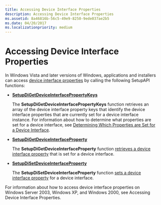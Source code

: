 ```yaml
---
title: Accessing Device Interface Properties
description: Accessing Device Interface Properties
ms.assetid: 8a46816b-56c5-49e9-8250-9ede037ae2b5
ms.date: 04/20/2017
ms.localizationpriority: medium
---
```


# Accessing Device Interface Properties


In Windows Vista and later versions of Windows, applications and installers can access [device interface properties](https://msdn.microsoft.com/library/windows/hardware/ff541409) by calling the following SetupAPI functions:

-   [**SetupDiGetDeviceInterfacePropertyKeys**](https://msdn.microsoft.com/library/windows/hardware/ff551959)

    The **SetupDiGetDeviceInterfacePropertyKeys** function retrieves an array of the device interface property keys that identify the device interface properties that are currently set for a device interface instance. For information about how to determine what properties are set for a device interface, see [Determining Which Properties are Set for a Device Interface](determining-which-properties-are-set-for-a-device-interface.md).

-   [**SetupDiGetDeviceInterfaceProperty**](https://msdn.microsoft.com/library/windows/hardware/ff551122)

    The **SetupDiGetDeviceInterfaceProperty** function [retrieves a device interface property](retrieving-a-device-interface-property-value.md) that is set for a device interface.

-   [**SetupDiSetDeviceInterfaceProperty**](https://msdn.microsoft.com/library/windows/hardware/ff552158)

    The **SetupDiSetDeviceInterfaceProperty** function [sets a device interface property](setting-a-device-interface-property-value.md) for a device interface.

For information about how to access device interface properties on Windows Server 2003, Windows XP, and Windows 2000, see Accessing Device Interface Properties.

 

 





